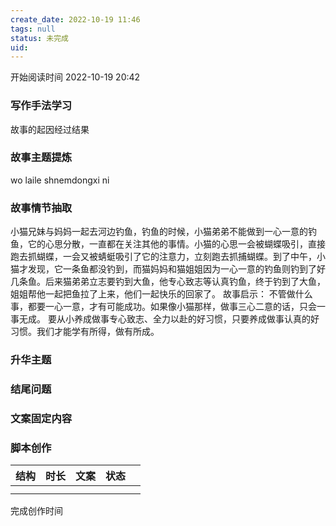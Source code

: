 ```yaml
---
create_date: 2022-10-19 11:46 
tags: null
status: 未完成 
uid: 
---
```




开始阅读时间 2022-10-19  20:42

### 写作手法学习
故事的起因经过结果

### 故事主题提炼
wo laile shnemdongxi ni

### 故事情节抽取
小猫兄妹与妈妈一起去河边钓鱼，钓鱼的时候，小猫弟弟不能做到一心一意的钓鱼，它的心思分散，一直都在关注其他的事情。小猫的心思一会被蝴蝶吸引，直接跑去抓蝴蝶，一会又被蜻蜓吸引了它的注意力，立刻跑去抓捕蝴蝶。到了中午，小猫才发现，它一条鱼都没钓到，而猫妈妈和猫姐姐因为一心一意的钓鱼则钓到了好几条鱼。后来猫弟弟立志要钓到大鱼，他专心致志等认真钓鱼，终于钓到了大鱼，姐姐帮他一起把鱼拉了上来，他们一起快乐的回家了。
故事启示：
不管做什么事，都要一心一意，才有可能成功。如果像小猫那样，做事三心二意的话，只会一事无成。
要从小养成做事专心致志、全力以赴的好习惯，只要养成做事认真的好习惯。我们才能学有所得，做有所成。


### 升华主题

### 结尾问题

### 文案固定内容


### 脚本创作

| 结构 | 时长 | 文案 | 状态 |     |
| ---- | ---- | ---- | ---- | --- |
|      |      |      |      |     |
|      |      |      |      |     |

完成创作时间  